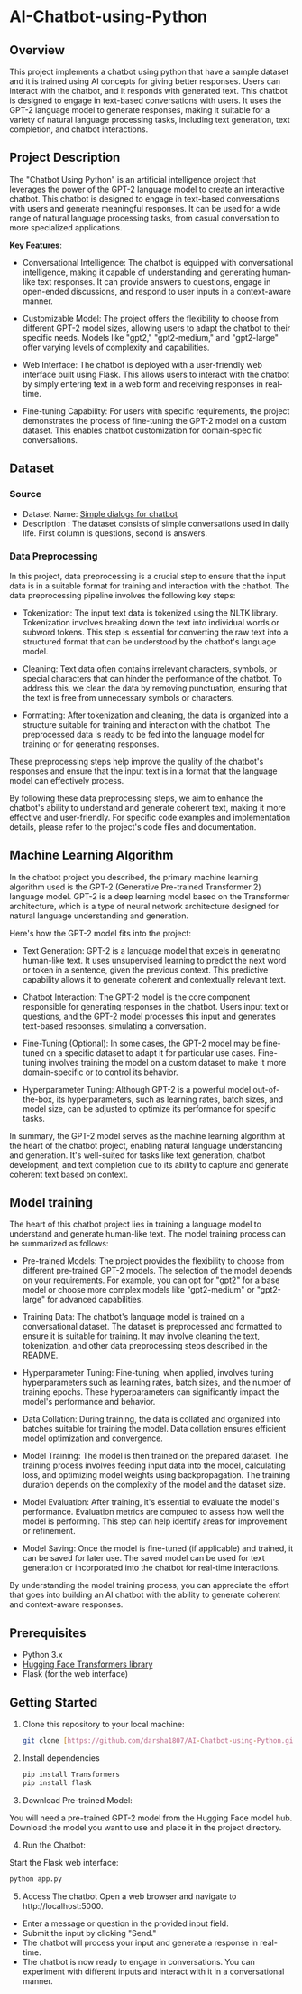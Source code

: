 # AI-Chatbot-using-Python
## Overview
This project implements a chatbot using python that have a sample dataset and it is trained using AI concepts for giving better responses. Users can interact with the chatbot, and it responds with generated text. This chatbot is designed to engage in text-based conversations with users. It uses the GPT-2 language model to generate responses, making it suitable for a variety of natural language processing tasks, including text generation, text completion, and chatbot interactions.

## Project Description
The "Chatbot Using Python" is an artificial intelligence project that leverages the power of the GPT-2 language model to create an interactive chatbot. This chatbot is designed to engage in text-based conversations with users and generate meaningful responses. It can be used for a wide range of natural language processing tasks, from casual conversation to more specialized applications.

**Key Features**:
- Conversational Intelligence: The chatbot is equipped with conversational intelligence, making it capable of understanding and generating human-like text responses. It can provide answers to questions, engage in open-ended discussions, and respond to user inputs in a context-aware manner.

- Customizable Model: The project offers the flexibility to choose from different GPT-2 model sizes, allowing users to adapt the chatbot to their specific needs. Models like "gpt2," "gpt2-medium," and "gpt2-large" offer varying levels of complexity and capabilities.

- Web Interface: The chatbot is deployed with a user-friendly web interface built using Flask. This allows users to interact with the chatbot by simply entering text in a web form and receiving responses in real-time.

- Fine-tuning Capability: For users with specific requirements, the project demonstrates the process of fine-tuning the GPT-2 model on a custom dataset. This enables chatbot customization for domain-specific conversations.

## Dataset

### Source
- Dataset Name: [Simple dialogs for chatbot](https://www.kaggle.com/datasets/grafstor/simple-dialogs-for-chatbot)
- Description : The dataset consists of simple conversations used in daily life. First column is questions, second is answers.

### Data Preprocessing
In this project, data preprocessing is a crucial step to ensure that the input data is in a suitable format for training and interaction with the chatbot. The data preprocessing pipeline involves the following key steps:

- Tokenization: The input text data is tokenized using the NLTK library. Tokenization involves breaking down the text into individual words or subword tokens. This step is essential for converting the raw text into a structured format that can be understood by the chatbot's language model.

- Cleaning: Text data often contains irrelevant characters, symbols, or special characters that can hinder the performance of the chatbot. To address this, we clean the data by removing punctuation, ensuring that the text is free from unnecessary symbols or characters.

- Formatting: After tokenization and cleaning, the data is organized into a structure suitable for training and interaction with the chatbot. The preprocessed data is ready to be fed into the language model for training or for generating responses.

These preprocessing steps help improve the quality of the chatbot's responses and ensure that the input text is in a format that the language model can effectively process.

By following these data preprocessing steps, we aim to enhance the chatbot's ability to understand and generate coherent text, making it more effective and user-friendly.
For specific code examples and implementation details, please refer to the project's code files and documentation.

## Machine Learning Algorithm
In the chatbot project you described, the primary machine learning algorithm used is the GPT-2 (Generative Pre-trained Transformer 2) language model. GPT-2 is a deep learning model based on the Transformer architecture, which is a type of neural network architecture designed for natural language understanding and generation.

Here's how the GPT-2 model fits into the project:

- Text Generation: GPT-2 is a language model that excels in generating human-like text. It uses unsupervised learning to predict the next word or token in a sentence, given the previous context. This predictive capability allows it to generate coherent and contextually relevant text.

- Chatbot Interaction: The GPT-2 model is the core component responsible for generating responses in the chatbot. Users input text or questions, and the GPT-2 model processes this input and generates text-based responses, simulating a conversation.

- Fine-Tuning (Optional): In some cases, the GPT-2 model may be fine-tuned on a specific dataset to adapt it for particular use cases. Fine-tuning involves training the model on a custom dataset to make it more domain-specific or to control its behavior.

- Hyperparameter Tuning: Although GPT-2 is a powerful model out-of-the-box, its hyperparameters, such as learning rates, batch sizes, and model size, can be adjusted to optimize its performance for specific tasks.

In summary, the GPT-2 model serves as the machine learning algorithm at the heart of the chatbot project, enabling natural language understanding and generation. It's well-suited for tasks like text generation, chatbot development, and text completion due to its ability to capture and generate coherent text based on context.

## Model training
The heart of this chatbot project lies in training a language model to understand and generate human-like text. The model training process can be summarized as follows:

- Pre-trained Models: The project provides the flexibility to choose from different pre-trained GPT-2 models. The selection of the model depends on your requirements. For example, you can opt for "gpt2" for a base model or choose more complex models like "gpt2-medium" or "gpt2-large" for advanced capabilities.

- Training Data: The chatbot's language model is trained on a conversational dataset. The dataset is preprocessed and formatted to ensure it is suitable for training. It may involve cleaning the text, tokenization, and other data preprocessing steps described in the README.

- Hyperparameter Tuning: Fine-tuning, when applied, involves tuning hyperparameters such as learning rates, batch sizes, and the number of training epochs. These hyperparameters can significantly impact the model's performance and behavior.

- Data Collation: During training, the data is collated and organized into batches suitable for training the model. Data collation ensures efficient model optimization and convergence.

- Model Training: The model is then trained on the prepared dataset. The training process involves feeding input data into the model, calculating loss, and optimizing model weights using backpropagation. The training duration depends on the complexity of the model and the dataset size.

- Model Evaluation: After training, it's essential to evaluate the model's performance. Evaluation metrics are computed to assess how well the model is performing. This step can help identify areas for improvement or refinement.

- Model Saving: Once the model is fine-tuned (if applicable) and trained, it can be saved for later use. The saved model can be used for text generation or incorporated into the chatbot for real-time interactions.

By understanding the model training process, you can appreciate the effort that goes into building an AI chatbot with the ability to generate coherent and context-aware responses.

## Prerequisites

- Python 3.x
- [Hugging Face Transformers library](https://github.com/huggingface/transformers)
- Flask (for the web interface)

## Getting Started

1. Clone this repository to your local machine:
   ```bash
   git clone [https://github.com/darsha1807/AI-Chatbot-using-Python.git]
   ```

2. Install dependencies
   ```bash
   pip install Transformers
   pip install flask
   ```
3. Download Pre-trained Model:

You will need a pre-trained GPT-2 model from the Hugging Face model hub. Download the model you want to use and place it in the project directory.

4. Run the Chatbot:

Start the Flask web interface:
```bash
python app.py
```

5. Access The chatbot
 Open a web browser and navigate to http://localhost:5000.
- Enter a message or question in the provided input field.
- Submit the input by clicking "Send."
- The chatbot will process your input and generate a response in real-time.
- The chatbot is now ready to engage in conversations. You can experiment with different inputs and interact with it in a conversational manner.
